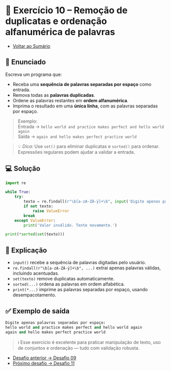 # 🐍 Exercício 10 – Remoção de duplicatas e ordenação alfanumérica de palavras

- [Voltar ao Sumário](./SUMARIO.md)  

## 🧩 Enunciado

Escreva um programa que:

- Receba uma **sequência de palavras separadas por espaço** como entrada.
- Remova todas as **palavras duplicadas**.
- Ordene as palavras restantes em **ordem alfanumérica**.
- Imprima o resultado em uma **única linha**, com as palavras separadas por espaço.

> Exemplo:  
Entrada → `hello world and practice makes perfect and hello world again`  
Saída → `again and hello makes perfect practice world`

> 💡 *Dica:* Use `set()` para eliminar duplicatas e `sorted()` para ordenar. Expressões regulares podem ajudar a validar a entrada.

## 💻 Solução

```python
import re

while True:
    try:
        texto = re.findall(r"\b[a-zA-ZÀ-ÿ]+\b", input('Digite apenas palavras separadas por espaço: '))
        if not texto:
            raise ValueError
        break
    except ValueError:
        print('Valor inválido. Tente novamente.')

print(*sorted(set(texto)))
```

## 🧠 Explicação

- `input()` recebe a sequência de palavras digitadas pelo usuário.
- `re.findall(r"\b[a-zA-ZÀ-ÿ]+\b", ...)` extrai apenas palavras válidas, incluindo acentuadas.
- `set(texto)` remove duplicatas automaticamente.
- `sorted(...)` ordena as palavras em ordem alfabética.
- `print(*...)` imprime as palavras separadas por espaço, usando desempacotamento.

## ✅ Exemplo de saída

```python
Digite apenas palavras separadas por espaço:  
hello world and practice makes perfect and hello world again
again and hello makes perfect practice world
```

> ℹ️ Esse exercício é excelente para praticar manipulação de texto, uso de conjuntos e ordenação — tudo com validação robusta.

- [Desafio anterior → Desafio 09](./desafio_09.md)  
- [Próximo desafio → Desafio 11](./desafio_11.md)